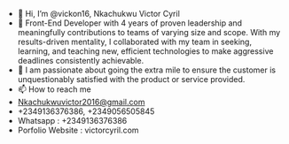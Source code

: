 - 👋 Hi, I’m @vickon16, Nkachukwu Victor Cyril
- 👀 Front-End Developer with 4 years of proven
leadership and meaningfully contributions to teams
of varying size and scope. With my results-driven
mentality, I collaborated with my team in seeking,
learning, and teaching new, efficient technologies
to make aggressive deadlines consistently
achievable.
- 💞️ I am passionate about going the extra mile to
ensure the customer is unquestionably satisfied
with the product or service provided.
- 📫 How to reach me 
- Nkachukwuvictor2016@gmail.com
- +2349136376386, +2349056505845
- Whatsapp : +2349136376386
- Porfolio Website : victorcyril.com




<!---
vickon16/vickon16 is a ✨ special ✨ repository because its `README.md` (this file) appears on your GitHub profile.
You can click the Preview link to take a look at your changes.
--->
